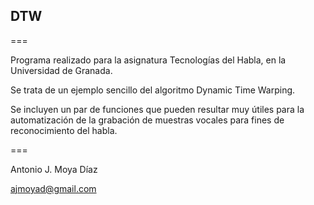 ## DTW
===

Programa realizado para la asignatura Tecnologías del Habla, en la Universidad de Granada.


Se trata de un ejemplo sencillo del algoritmo Dynamic Time Warping.


Se incluyen un par de funciones que pueden resultar muy útiles para la automatización de la grabación de muestras vocales para fines de reconocimiento del habla.

===

Antonio J. Moya Díaz

ajmoyad@gmail.com
